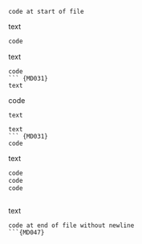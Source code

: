 ```
code at start of file
```

text

```ruby
code
```

text
``` {MD031}
code
``` {MD031}
text

```
code
``` {MD031}
text

text
``` {MD031}
code
```

text

```js
code
code
code
```

```html
```

text

```
code at end of file without newline
```{MD047}